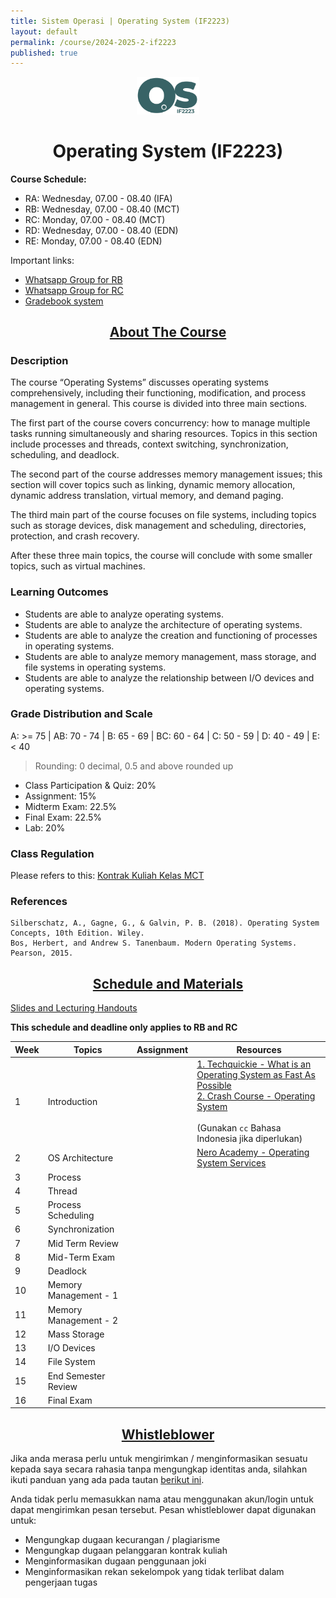 ```yaml
---
title: Sistem Operasi | Operating System (IF2223)
layout: default
permalink: /course/2024-2025-2-if2223
published: true
---
```


<p align="center">
  <img src="/assets/images/if2223.png" width="100" alt="OS Logo">
</p>
<h1 align="center">Operating System (IF2223)</h1>

**Course Schedule:**<br>
- RA: Wednesday, 07.00 - 08.40 (IFA)
- RB: Wednesday, 07.00 - 08.40 (MCT)
- RC: Monday, 07.00 - 08.40 (MCT)
- RD: Wednesday, 07.00 - 08.40 (EDN)
- RE: Monday, 07.00 - 08.40 (EDN)

Important links:
- [Whatsapp Group for RB](https://chat.whatsapp.com/JYRt3gR7EEDE4tYNFeOMfB)
- [Whatsapp Group for RC](https://chat.whatsapp.com/Kuszt01IfTI5sRtJxPzmlT)
- [Gradebook system](https://gradebook.mctm.web.id)

<h2 align="center"><u>About The Course</u></h2>

### Description
The course “Operating Systems” discusses operating systems comprehensively, including their functioning, modification, and process management in general. This course is divided into three main sections.

The first part of the course covers concurrency: how to manage multiple tasks running simultaneously and sharing resources. Topics in this section include processes and threads, context switching, synchronization, scheduling, and deadlock.

The second part of the course addresses memory management issues; this section will cover topics such as linking, dynamic memory allocation, dynamic address translation, virtual memory, and demand paging.

The third main part of the course focuses on file systems, including topics such as storage devices, disk management and scheduling, directories, protection, and crash recovery.

After these three main topics, the course will conclude with some smaller topics, such as virtual machines.
### Learning Outcomes
- Students are able to analyze operating systems.
- Students are able to analyze the architecture of operating systems.
- Students are able to analyze the creation and functioning of processes in operating systems.
- Students are able to analyze memory management, mass storage, and file systems in operating systems.
- Students are able to analyze the relationship between I/O devices and operating systems.

### Grade Distribution and Scale
A: >= 75 | AB: 70 - 74 | B: 65 - 69 | BC: 60 - 64 | C: 50 - 59 | D: 40 - 49 | E: < 40
> Rounding: 0 decimal, 0.5 and above rounded up<br>
- Class Participation & Quiz: 20%
- Assignment: 15%
- Midterm Exam: 22.5%
- Final Exam: 22.5%
- Lab: 20%

### Class Regulation
Please refers to this: [Kontrak Kuliah Kelas MCT](/course/rules)

### References
```
Silberschatz, A., Gagne, G., & Galvin, P. B. (2018). Operating System Concepts, 10th Edition. Wiley.
Bos, Herbert, and Andrew S. Tanenbaum. Modern Operating Systems. Pearson, 2015.
```


<h2 align="center"><u>Schedule and Materials</u></h2>

[Slides and Lecturing Handouts](https://drive.google.com/drive/folders/1gxj8eDyoYbWLTIx16stYzdYZ-MRGuPn6?usp=sharing)


**This schedule and deadline only applies to RB and RC**

| Week | Topics                | Assignment | Resources                                                                                                                                                                                                                                                   |
| ---- | --------------------- | ---------- | ----------------------------------------------------------------------------------------------------------------------------------------------------------------------------------------------------------------------------------------------------------- |
| 1    | Introduction          |            | [1. Techquickie - What is an Operating System as Fast As Possible](https://www.youtube.com/watch?v=pVzRTmdd9j0)<br>[2. Crash Course - Operating System](https://www.youtube.com/watch?v=26QPDBe-NB8)<br><br>(Gunakan `cc` Bahasa Indonesia jika diperlukan) |
| 2    | OS Architecture       |            | [Nero Academy - Operating System Services](https://www.youtube.com/watch?v=TQWERtMoKbI)                                                                                                                                                                     |
| 3    | Process               |            |                                                                                                                                                                                                                                                             |
| 4    | Thread                |            |                                                                                                                                                                                                                                                             |
| 5    | Process Scheduling    |            |                                                                                                                                                                                                                                                             |
| 6    | Synchronization       |            |                                                                                                                                                                                                                                                             |
| 7    | Mid Term Review       |            |                                                                                                                                                                                                                                                             |
| 8    | Mid-Term Exam         |            |                                                                                                                                                                                                                                                             |
| 9    | Deadlock              |            |                                                                                                                                                                                                                                                             |
| 10   | Memory Management - 1 |            |                                                                                                                                                                                                                                                             |
| 11   | Memory Management - 2 |            |                                                                                                                                                                                                                                                             |
| 12   | Mass Storage          |            |                                                                                                                                                                                                                                                             |
| 13   | I/O Devices           |            |                                                                                                                                                                                                                                                             |
| 14   | File System           |            |                                                                                                                                                                                                                                                             |
| 15   | End Semester Review   |            |                                                                                                                                                                                                                                                             |
| 16   | Final Exam            |            |                                                                                                                                                                                                                                                             |

<h2 align="center"><u>Whistleblower</u></h2>

Jika anda merasa perlu untuk mengirimkan / menginformasikan sesuatu kepada saya secara rahasia tanpa mengungkap identitas anda, silahkan ikuti panduan yang ada pada tautan [berikut ini](/contact/anon).

Anda tidak perlu memasukkan nama atau menggunakan akun/login untuk dapat mengirimkan pesan tersebut. Pesan whistleblower dapat digunakan untuk:
- Mengungkap dugaan kecurangan / plagiarisme
- Mengungkap dugaan pelanggaran kontrak kuliah
- Menginformasikan dugaan penggunaan joki
- Menginformasikan rekan sekelompok yang tidak terlibat dalam pengerjaan tugas
